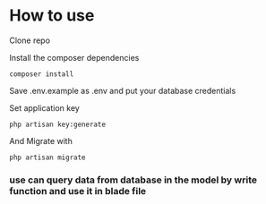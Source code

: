 # How to use


Clone repo

Install the composer dependencies

	composer install
	
Save .env.example as .env and put your database credentials

Set application key

	php artisan key:generate        

And Migrate with

`php artisan migrate`


### use can query data from database in the model by write function and use it in blade file